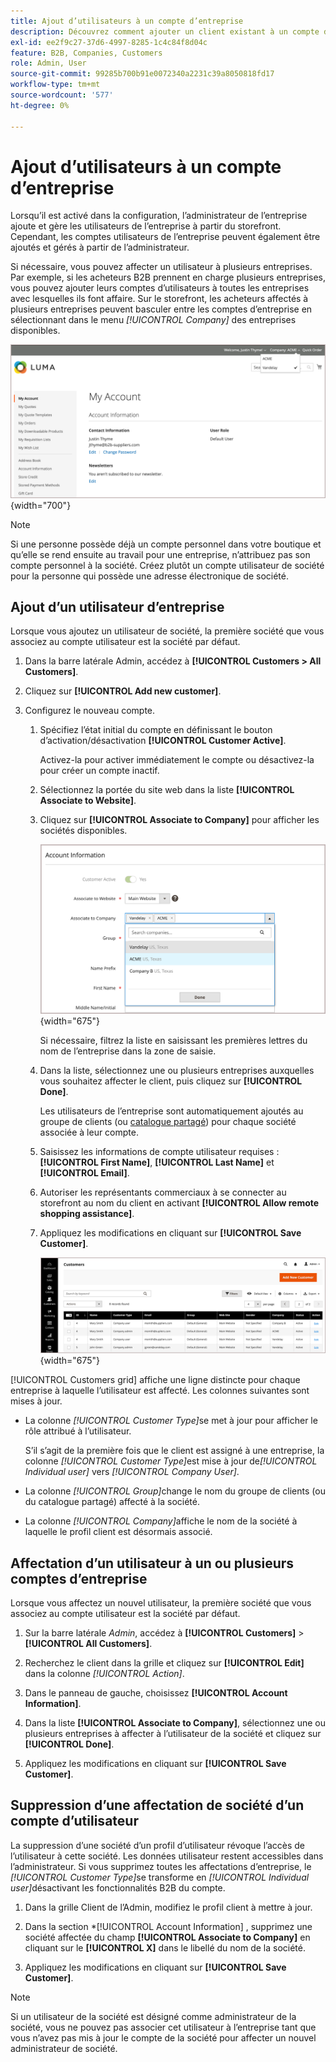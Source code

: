 ```yaml
---
title: Ajout d’utilisateurs à un compte d’entreprise
description: Découvrez comment ajouter un client existant à un compte d’entreprise.
exl-id: ee2f9c27-37d6-4997-8285-1c4c84f8d04c
feature: B2B, Companies, Customers
role: Admin, User
source-git-commit: 99285b700b91e0072340a2231c39a8050818fd17
workflow-type: tm+mt
source-wordcount: '577'
ht-degree: 0%

---
```


# Ajout d’utilisateurs à un compte d’entreprise

Lorsqu’il est activé dans la configuration, l’administrateur de l’entreprise ajoute et gère les utilisateurs de l’entreprise à partir du storefront. Cependant, les comptes utilisateurs de l’entreprise peuvent également être ajoutés et gérés à partir de l’administrateur.

Si nécessaire, vous pouvez affecter un utilisateur à plusieurs entreprises. Par exemple, si les acheteurs B2B prennent en charge plusieurs entreprises, vous pouvez ajouter leurs comptes d’utilisateurs à toutes les entreprises avec lesquelles ils font affaire. Sur le storefront, les acheteurs affectés à plusieurs entreprises peuvent basculer entre les comptes d’entreprise en sélectionnant dans le menu *[!UICONTROL Company]* des entreprises disponibles.

![Associer à la société](./assets/company-assign-multi-switcher.png){width="700"}

>[!NOTE]
>
>Si une personne possède déjà un compte personnel dans votre boutique et qu’elle se rend ensuite au travail pour une entreprise, n’attribuez pas son compte personnel à la société. Créez plutôt un compte utilisateur de société pour la personne qui possède une adresse électronique de société.

## Ajout d’un utilisateur d’entreprise

Lorsque vous ajoutez un utilisateur de société, la première société que vous associez au compte utilisateur est la société par défaut.

1. Dans la barre latérale Admin, accédez à **[!UICONTROL Customers > All Customers]**.

1. Cliquez sur **[!UICONTROL Add new customer]**.

1. Configurez le nouveau compte.

   1. Spécifiez l’état initial du compte en définissant le bouton d’activation/désactivation **[!UICONTROL Customer Active]**.

      Activez-la pour activer immédiatement le compte ou désactivez-la pour créer un compte inactif.

   1. Sélectionnez la portée du site web dans la liste **[!UICONTROL Associate to Website]**.

   1. Cliquez sur **[!UICONTROL Associate to Company]** pour afficher les sociétés disponibles.

      ![Associer à la société](./assets/company-assign-customer-account.png){width="675"}

      Si nécessaire, filtrez la liste en saisissant les premières lettres du nom de l’entreprise dans la zone de saisie.

   1. Dans la liste, sélectionnez une ou plusieurs entreprises auxquelles vous souhaitez affecter le client, puis cliquez sur **[!UICONTROL Done]**.

      Les utilisateurs de l’entreprise sont automatiquement ajoutés au groupe de clients (ou [catalogue partagé](catalog-shared.md)) pour chaque société associée à leur compte.

   1. Saisissez les informations de compte utilisateur requises : **[!UICONTROL First Name]**, **[!UICONTROL Last Name]** et **[!UICONTROL Email]**.

   1. Autoriser les représentants commerciaux à se connecter au storefront au nom du client en activant **[!UICONTROL Allow remote shopping assistance]**.

   1. Appliquez les modifications en cliquant sur **[!UICONTROL Save Customer]**.

      ![Grille client avec affectations de société](./assets/company-assign-user-assignments.png){width="675"}

[!UICONTROL Customers grid] affiche une ligne distincte pour chaque entreprise à laquelle l’utilisateur est affecté. Les colonnes suivantes sont mises à jour.

- La colonne _[!UICONTROL Customer Type]_&#x200B;se met à jour pour afficher le rôle attribué à l’utilisateur.

  S’il s’agit de la première fois que le client est assigné à une entreprise, la colonne _[!UICONTROL Customer Type]_&#x200B;est mise à jour de&#x200B;_[!UICONTROL Individual user]_ vers _[!UICONTROL Company User]_.

- La colonne _[!UICONTROL Group]_&#x200B;change le nom du groupe de clients (ou du catalogue partagé) affecté à la société.

- La colonne _[!UICONTROL Company]_&#x200B;affiche le nom de la société à laquelle le profil client est désormais associé.

## Affectation d’un utilisateur à un ou plusieurs comptes d’entreprise

Lorsque vous affectez un nouvel utilisateur, la première société que vous associez au compte utilisateur est la société par défaut.

1. Sur la barre latérale _Admin_, accédez à **[!UICONTROL Customers]** > **[!UICONTROL All Customers]**.

1. Recherchez le client dans la grille et cliquez sur **[!UICONTROL Edit]** dans la colonne _[!UICONTROL Action]_.

1. Dans le panneau de gauche, choisissez **[!UICONTROL Account Information]**.

1. Dans la liste **[!UICONTROL Associate to Company]**, sélectionnez une ou plusieurs entreprises à affecter à l’utilisateur de la société et cliquez sur **[!UICONTROL Done]**.

1. Appliquez les modifications en cliquant sur **[!UICONTROL Save Customer]**.

## Suppression d’une affectation de société d’un compte d’utilisateur

La suppression d’une société d’un profil d’utilisateur révoque l’accès de l’utilisateur à cette société. Les données utilisateur restent accessibles dans l’administrateur. Si vous supprimez toutes les affectations d’entreprise, le _[!UICONTROL Customer Type]_&#x200B;se transforme en *[!UICONTROL Individual user]*&#x200B;désactivant les fonctionnalités B2B du compte.

1. Dans la grille Client de l’Admin, modifiez le profil client à mettre à jour.

1. Dans la section *[!UICONTROL Account Information] , supprimez une société affectée du champ **[!UICONTROL Associate to Company]** en cliquant sur le **[!UICONTROL X]** dans le libellé du nom de la société.

1. Appliquez les modifications en cliquant sur **[!UICONTROL Save Customer]**.

>[!NOTE]
>
>Si un utilisateur de la société est désigné comme administrateur de la société, vous ne pouvez pas associer cet utilisateur à l’entreprise tant que vous n’avez pas mis à jour le compte de la société pour affecter un nouvel administrateur de société.
